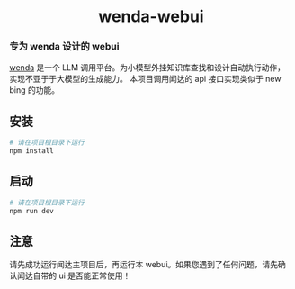 <h1 align="center">wenda-webui</h1>

### 专为 wenda 设计的 webui

[wenda](https://github.com/l15y/wenda) 是一个 LLM 调用平台。为小模型外挂知识库查找和设计自动执行动作，实现不亚于于大模型的生成能力。
本项目调用闻达的 api 接口实现类似于 new bing 的功能。

## 安装

```bash
# 请在项目根目录下运行
npm install
```

## 启动

```bash
# 请在项目根目录下运行
npm run dev
```

## 注意

请先成功运行闻达主项目后，再运行本 webui。如果您遇到了任何问题，请先确认闻达自带的 ui 是否能正常使用！
